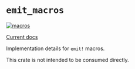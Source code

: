 # `emit_macros`

[![macros](https://github.com/emit-rs/emit/actions/workflows/macros.yml/badge.svg)](https://github.com/emit-rs/emit/actions/workflows/macros.yml)

[Current docs](https://docs.rs/emit_macros/1.10.0/emit_macros/index.html)

Implementation details for `emit!` macros.

This crate is not intended to be consumed directly.
